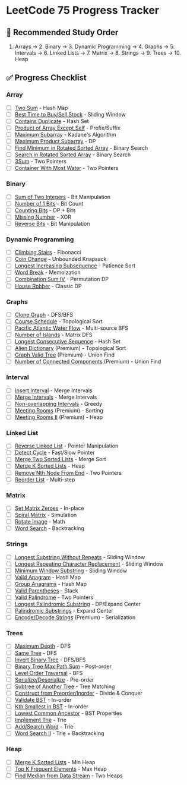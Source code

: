 # LeetCode 75 Progress Tracker

## 🔄 **Recommended Study Order**
1. Arrays → 2. Binary → 3. Dynamic Programming → 4. Graphs → 5. Intervals → 6. Linked Lists → 7. Matrix → 8. Strings → 9. Trees → 10. Heap

## ✅ **Progress Checklist**
### **Array**
- [ ] [Two Sum](https://leetcode.com/problems/two-sum/) - Hash Map
- [ ] [Best Time to Buy/Sell Stock](https://leetcode.com/problems/best-time-to-buy-and-sell-stock/) - Sliding Window
- [ ] [Contains Duplicate](https://leetcode.com/problems/contains-duplicate/) - Hash Set
- [ ] [Product of Array Except Self](https://leetcode.com/problems/product-of-array-except-self/) - Prefix/Suffix
- [ ] [Maximum Subarray](https://leetcode.com/problems/maximum-subarray/) - Kadane's Algorithm
- [ ] [Maximum Product Subarray](https://leetcode.com/problems/maximum-product-subarray/) - DP
- [ ] [Find Minimum in Rotated Sorted Array](https://leetcode.com/problems/find-minimum-in-rotated-sorted-array/) - Binary Search
- [ ] [Search in Rotated Sorted Array](https://leetcode.com/problems/search-in-rotated-sorted-array/) - Binary Search
- [ ] [3Sum](https://leetcode.com/problems/3sum/) - Two Pointers
- [ ] [Container With Most Water](https://leetcode.com/problems/container-with-most-water/) - Two Pointers

### **Binary**
- [ ] [Sum of Two Integers](https://leetcode.com/problems/sum-of-two-integers/) - Bit Manipulation
- [ ] [Number of 1 Bits](https://leetcode.com/problems/number-of-1-bits/) - Bit Count
- [ ] [Counting Bits](https://leetcode.com/problems/counting-bits/) - DP + Bits
- [ ] [Missing Number](https://leetcode.com/problems/missing-number/) - XOR
- [ ] [Reverse Bits](https://leetcode.com/problems/reverse-bits/) - Bit Manipulation

### **Dynamic Programming**
- [ ] [Climbing Stairs](https://leetcode.com/problems/climbing-stairs/) - Fibonacci
- [ ] [Coin Change](https://leetcode.com/problems/coin-change/) - Unbounded Knapsack
- [ ] [Longest Increasing Subsequence](https://leetcode.com/problems/longest-increasing-subsequence/) - Patience Sort
- [ ] [Word Break](https://leetcode.com/problems/word-break/) - Memoization
- [ ] [Combination Sum IV](https://leetcode.com/problems/combination-sum-iv/) - Permutation DP
- [ ] [House Robber](https://leetcode.com/problems/house-robber/) - Classic DP

### **Graphs**
- [ ] [Clone Graph](https://leetcode.com/problems/clone-graph/) - DFS/BFS
- [ ] [Course Schedule](https://leetcode.com/problems/course-schedule/) - Topological Sort
- [ ] [Pacific Atlantic Water Flow](https://leetcode.com/problems/pacific-atlantic-water-flow/) - Multi-source BFS
- [ ] [Number of Islands](https://leetcode.com/problems/number-of-islands/) - Matrix DFS
- [ ] [Longest Consecutive Sequence](https://leetcode.com/problems/longest-consecutive-sequence/) - Hash Set
- [ ] [Alien Dictionary](https://leetcode.com/problems/alien-dictionary/) (Premium) - Topological Sort
- [ ] [Graph Valid Tree](https://leetcode.com/problems/graph-valid-tree/) (Premium) - Union Find
- [ ] [Number of Connected Components](https://leetcode.com/problems/number-of-connected-components-in-an-undirected-graph/) (Premium) - Union Find

### **Interval**
- [ ] [Insert Interval](https://leetcode.com/problems/insert-interval/) - Merge Intervals
- [ ] [Merge Intervals](https://leetcode.com/problems/merge-intervals/) - Merge Intervals
- [ ] [Non-overlapping Intervals](https://leetcode.com/problems/non-overlapping-intervals/) - Greedy
- [ ] [Meeting Rooms](https://leetcode.com/problems/meeting-rooms/) (Premium) - Sorting
- [ ] [Meeting Rooms II](https://leetcode.com/problems/meeting-rooms-ii/) (Premium) - Heap

### **Linked List**
- [ ] [Reverse Linked List](https://leetcode.com/problems/reverse-linked-list/) - Pointer Manipulation
- [ ] [Detect Cycle](https://leetcode.com/problems/linked-list-cycle/) - Fast/Slow Pointer
- [ ] [Merge Two Sorted Lists](https://leetcode.com/problems/merge-two-sorted-lists/) - Merge Sort
- [ ] [Merge K Sorted Lists](https://leetcode.com/problems/merge-k-sorted-lists/) - Heap
- [ ] [Remove Nth Node From End](https://leetcode.com/problems/remove-nth-node-from-end-of-list/) - Two Pointers
- [ ] [Reorder List](https://leetcode.com/problems/reorder-list/) - Multi-step

### **Matrix**
- [ ] [Set Matrix Zeroes](https://leetcode.com/problems/set-matrix-zeroes/) - In-place
- [ ] [Spiral Matrix](https://leetcode.com/problems/spiral-matrix/) - Simulation
- [ ] [Rotate Image](https://leetcode.com/problems/rotate-image/) - Math
- [ ] [Word Search](https://leetcode.com/problems/word-search/) - Backtracking

### **Strings**
- [ ] [Longest Substring Without Repeats](https://leetcode.com/problems/longest-substring-without-repeating-characters/) - Sliding Window
- [ ] [Longest Repeating Character Replacement](https://leetcode.com/problems/longest-repeating-character-replacement/) - Sliding Window
- [ ] [Minimum Window Substring](https://leetcode.com/problems/minimum-window-substring/) - Sliding Window
- [ ] [Valid Anagram](https://leetcode.com/problems/valid-anagram/) - Hash Map
- [ ] [Group Anagrams](https://leetcode.com/problems/group-anagrams/) - Hash Map
- [ ] [Valid Parentheses](https://leetcode.com/problems/valid-parentheses/) - Stack
- [ ] [Valid Palindrome](https://leetcode.com/problems/valid-palindrome/) - Two Pointers
- [ ] [Longest Palindromic Substring](https://leetcode.com/problems/longest-palindromic-substring/) - DP/Expand Center
- [ ] [Palindromic Substrings](https://leetcode.com/problems/palindromic-substrings/) - Expand Center
- [ ] [Encode/Decode Strings](https://leetcode.com/problems/encode-and-decode-strings/) (Premium) - Serialization

### **Trees**
- [ ] [Maximum Depth](https://leetcode.com/problems/maximum-depth-of-binary-tree/) - DFS
- [ ] [Same Tree](https://leetcode.com/problems/same-tree/) - DFS
- [ ] [Invert Binary Tree](https://leetcode.com/problems/invert-binary-tree/) - DFS/BFS
- [ ] [Binary Tree Max Path Sum](https://leetcode.com/problems/binary-tree-maximum-path-sum/) - Post-order
- [ ] [Level Order Traversal](https://leetcode.com/problems/binary-tree-level-order-traversal/) - BFS
- [ ] [Serialize/Deserialize](https://leetcode.com/problems/serialize-and-deserialize-binary-tree/) - Pre-order
- [ ] [Subtree of Another Tree](https://leetcode.com/problems/subtree-of-another-tree/) - Tree Matching
- [ ] [Construct from Preorder/Inorder](https://leetcode.com/problems/construct-binary-tree-from-preorder-and-inorder-traversal/) - Divide & Conquer
- [ ] [Validate BST](https://leetcode.com/problems/validate-binary-search-tree/) - In-order
- [ ] [Kth Smallest in BST](https://leetcode.com/problems/kth-smallest-element-in-a-bst/) - In-order
- [ ] [Lowest Common Ancestor](https://leetcode.com/problems/lowest-common-ancestor-of-a-binary-search-tree/) - BST Properties
- [ ] [Implement Trie](https://leetcode.com/problems/implement-trie-prefix-tree/) - Trie
- [ ] [Add/Search Word](https://leetcode.com/problems/add-and-search-word-data-structure-design/) - Trie
- [ ] [Word Search II](https://leetcode.com/problems/word-search-ii/) - Trie + Backtracking

### **Heap**
- [ ] [Merge K Sorted Lists](https://leetcode.com/problems/merge-k-sorted-lists/) - Min Heap
- [ ] [Top K Frequent Elements](https://leetcode.com/problems/top-k-frequent-elements/) - Max Heap
- [ ] [Find Median from Data Stream](https://leetcode.com/problems/find-median-from-data-stream/) - Two Heaps